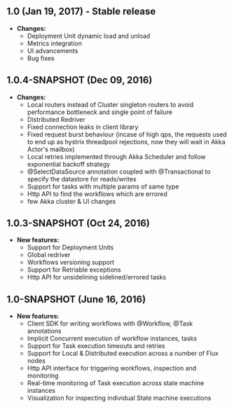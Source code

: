 ## 1.0 (Jan 19, 2017) - Stable release
- **Changes:**
  - Deployment Unit dynamic load and unload
  - Metrics integration
  - UI advancements
  - Bug fixes
  
## 1.0.4-SNAPSHOT (Dec 09, 2016)
- **Changes:**
  - Local routers instead of Cluster singleton routers to avoid performance bottleneck and single point of failure 
  - Distributed Redriver
  - Fixed connection leaks in client library
  - Fixed request burst behaviour (incase of high qps, the requests used to end up as hystrix threadpool rejections, now they will wait in Akka Actor's mailbox)
  - Local retries implemented through Akka Scheduler and follow exponential backoff strategy
  - @SelectDataSource annotation coupled with @Transactional to specify the datastore for reads/writes
  - Support for tasks with multiple params of same type
  - Http API to find the workflows which are errored
  - few Akka cluster & UI changes

## 1.0.3-SNAPSHOT (Oct 24, 2016)
- **New features:**
  - Support for Deployment Units
  - Global redriver
  - Workflows versioning support
  - Support for Retriable exceptions
  - Http API for unsidelining sidelined/errored tasks

## 1.0-SNAPSHOT (June 16, 2016)
- **New features:**
  - Client SDK for writing workflows with @Workflow, @Task annotations
  - Implicit Concurrent execution of workflow instances, tasks
  - Support for Task execution timeouts and retries
  - Support for Local & Distributed execution across a number of Flux nodes
  - Http API interface for triggering workflows, inspection and monitoring
  - Real-time monitoring of Task execution across state machine instances
  - Visualization for inspecting individual State machine executions
  
